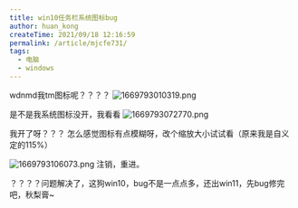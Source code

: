 ```yaml
---
title: win10任务栏系统图标bug
author: huan_kong
createTime: 2021/09/18 12:16:59
permalink: /article/mjcfe731/
tags: 
  - 电脑
  - windows
---
```


wdnmd我tm图标呢？？？？
![1669793010319.png](https://img.huankong.top/i/2022/11/30/638704f35378a.png)

是不是我系统图标没开，我看看
![1669793072770.png](https://img.huankong.top/i/2022/11/30/63870531acce8.png)

我开了呀？？？
怎么感觉图标有点模糊呀，改个缩放大小试试看（原来我是自义定的115%）

![1669793106073.png](https://img.huankong.top/i/2022/11/30/63870552a4cff.png)
注销，重进。

？？？？问题解决了，这狗win10，bug不是一点点多，还出win11，先bug修完吧，秋梨膏~
